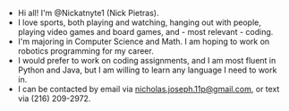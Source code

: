 - Hi all! I'm @Nickatnyte1 (Nick Pietras).
- I love sports, both playing and watching, hanging out with people, playing video games and board games, and - most relevant - coding.
- I'm majoring in Computer Science and Math. I am hoping to work on robotics programming for my career.
- I would prefer to work on coding assignments, and I am most fluent in Python and Java, but I am willing to learn any language I need to work in.
- I can be contacted by email via nicholas.joseph.11p@gmail.com, or text via (216) 209-2972.

<!---
Nickatnyte1/Nickatnyte1 is a ✨ special ✨ repository because its `README.md` (this file) appears on your GitHub profile.
You can click the Preview link to take a look at your changes.
--->

